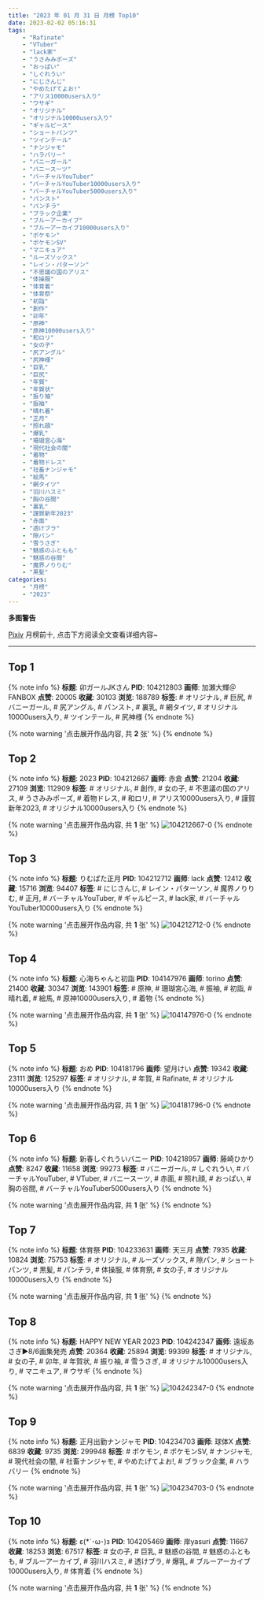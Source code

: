 ```yaml
---
title: "2023 年 01 月 31 日 月榜 Top10"
date: 2023-02-02 05:16:31
tags:
    - "Rafinate"
    - "VTuber"
    - "lack家"
    - "うさみみポーズ"
    - "おっぱい"
    - "しぐれうい"
    - "にじさんじ"
    - "やめたげてよお!"
    - "アリス10000users入り"
    - "ウサギ"
    - "オリジナル"
    - "オリジナル10000users入り"
    - "ギャルピース"
    - "ショートパンツ"
    - "ツインテール"
    - "ナンジャモ"
    - "ハラバリー"
    - "バニーガール"
    - "バニースーツ"
    - "バーチャルYouTuber"
    - "バーチャルYouTuber10000users入り"
    - "バーチャルYouTuber5000users入り"
    - "パンスト"
    - "パンチラ"
    - "ブラック企業"
    - "ブルーアーカイブ"
    - "ブルーアーカイブ10000users入り"
    - "ポケモン"
    - "ポケモンSV"
    - "マニキュア"
    - "ルーズソックス"
    - "レイン・パターソン"
    - "不思議の国のアリス"
    - "体操服"
    - "体育着"
    - "体育祭"
    - "初詣"
    - "創作"
    - "卯年"
    - "原神"
    - "原神10000users入り"
    - "和ロリ"
    - "女の子"
    - "尻アングル"
    - "尻神様"
    - "巨乳"
    - "巨尻"
    - "年賀"
    - "年賀状"
    - "振り袖"
    - "振袖"
    - "晴れ着"
    - "正月"
    - "照れ顔"
    - "爆乳"
    - "珊瑚宮心海"
    - "現代社会の闇"
    - "着物"
    - "着物ドレス"
    - "社畜ナンジャモ"
    - "絵馬"
    - "網タイツ"
    - "羽川ハスミ"
    - "胸の谷間"
    - "裏乳"
    - "謹賀新年2023"
    - "赤面"
    - "透けブラ"
    - "隙パン"
    - "雪うさぎ"
    - "魅惑のふともも"
    - "魅惑の谷間"
    - "魔界ノりりむ"
    - "黒髪"
categories:
    - "月榜"
    - "2023"
---
```


<i class="fa fa-triangle-exclamation"></i>**多图警告**<i class="fa fa-triangle-exclamation"></i>

[Pixiv](https://www.pixiv.net/) 月榜前十, 点击下方阅读全文查看详细内容~

<!-- more -->

---

## Top 1

{% note info %}
**标题**: 卯ガールJKさん
**PID**: 104212803 **画师**: 加瀬大輝＠FANBOX
**点赞**: 20005 **收藏**: 30103 **浏览**: 188789
**标签**: # オリジナル, # 巨尻, # バニーガール, # 尻アングル, # パンスト, # 裏乳, # 網タイツ, # オリジナル10000users入り, # ツインテール, # 尻神様
{% endnote %}

{% note warning '点击展开作品内容, 共 **2** 张' %}
{% endnote %}

## Top 2

{% note info %}
**标题**: 2023
**PID**: 104212667 **画师**: 赤倉
**点赞**: 21204 **收藏**: 27109 **浏览**: 112909
**标签**: # オリジナル, # 創作, # 女の子, # 不思議の国のアリス, # うさみみポーズ, # 着物ドレス, # 和ロリ, # アリス10000users入り, # 謹賀新年2023, # オリジナル10000users入り
{% endnote %}

{% note warning '点击展开作品内容, 共 **1** 张' %}
![104212667-0](https://i.pixiv.re/img-original/img/2023/01/04/00/00/23/104212667_p0.png)
{% endnote %}

## Top 3

{% note info %}
**标题**: りむぱた正月
**PID**: 104212712 **画师**: lack
**点赞**: 12412 **收藏**: 15716 **浏览**: 94407
**标签**: # にじさんじ, # レイン・パターソン, # 魔界ノりりむ, # 正月, # バーチャルYouTuber, # ギャルピース, # lack家, # バーチャルYouTuber10000users入り
{% endnote %}

{% note warning '点击展开作品内容, 共 **1** 张' %}
![104212712-0](https://i.pixiv.re/img-original/img/2023/01/04/00/00/34/104212712_p0.png)
{% endnote %}

## Top 4

{% note info %}
**标题**: 心海ちゃんと初詣
**PID**: 104147976 **画师**: torino
**点赞**: 21400 **收藏**: 30347 **浏览**: 143901
**标签**: # 原神, # 珊瑚宮心海, # 振袖, # 初詣, # 晴れ着, # 絵馬, # 原神10000users入り, # 着物
{% endnote %}

{% note warning '点击展开作品内容, 共 **1** 张' %}
![104147976-0](https://i.pixiv.re/img-original/img/2023/01/02/00/00/09/104147976_p0.jpg)
{% endnote %}

## Top 5

{% note info %}
**标题**: おめ
**PID**: 104181796 **画师**: 望月けい
**点赞**: 19342 **收藏**: 23111 **浏览**: 125297
**标签**: # オリジナル, # 年賀, # Rafinate, # オリジナル10000users入り
{% endnote %}

{% note warning '点击展开作品内容, 共 **1** 张' %}
![104181796-0](https://i.pixiv.re/img-original/img/2023/01/03/00/37/35/104181796_p0.png)
{% endnote %}

## Top 6

{% note info %}
**标题**: 新春しぐれういバニー
**PID**: 104218957 **画师**: 藤崎ひかり
**点赞**: 8247 **收藏**: 11658 **浏览**: 99273
**标签**: # バニーガール, # しぐれうい, # バーチャルYouTuber, # VTuber, # バニースーツ, # 赤面, # 照れ顔, # おっぱい, # 胸の谷間, # バーチャルYouTuber5000users入り
{% endnote %}

{% note warning '点击展开作品内容, 共 **1** 张' %}
{% endnote %}

## Top 7

{% note info %}
**标题**: 体育祭
**PID**: 104233631 **画师**: 天三月
**点赞**: 7935 **收藏**: 10824 **浏览**: 75753
**标签**: # オリジナル, # ルーズソックス, # 隙パン, # ショートパンツ, # 黒髪, # パンチラ, # 体操服, # 体育祭, # 女の子, # オリジナル10000users入り
{% endnote %}

{% note warning '点击展开作品内容, 共 **1** 张' %}
{% endnote %}

## Top 8

{% note info %}
**标题**: HAPPY NEW YEAR 2023
**PID**: 104242347 **画师**: 遠坂あさぎ▶8/6画集発売
**点赞**: 20364 **收藏**: 25894 **浏览**: 99399
**标签**: # オリジナル, # 女の子, # 卯年, # 年賀状, # 振り袖, # 雪うさぎ, # オリジナル10000users入り, # マニキュア, # ウサギ
{% endnote %}

{% note warning '点击展开作品内容, 共 **1** 张' %}
![104242347-0](https://i.pixiv.re/img-original/img/2023/01/05/00/00/24/104242347_p0.jpg)
{% endnote %}

## Top 9

{% note info %}
**标题**: 正月出勤ナンジャモ
**PID**: 104234703 **画师**: 球体X
**点赞**: 6839 **收藏**: 9735 **浏览**: 299948
**标签**: # ポケモン, # ポケモンSV, # ナンジャモ, # 現代社会の闇, # 社畜ナンジャモ, # やめたげてよお!, # ブラック企業, # ハラバリー
{% endnote %}

{% note warning '点击展开作品内容, 共 **1** 张' %}
![104234703-0](https://i.pixiv.re/img-original/img/2023/01/04/20/18/20/104234703_p0.png)
{% endnote %}

## Top 10

{% note info %}
**标题**: ε(*´･ω･)з
**PID**: 104205469 **画师**: 岸yasuri
**点赞**: 11667 **收藏**: 18253 **浏览**: 67517
**标签**: # 女の子, # 巨乳, # 魅惑の谷間, # 魅惑のふともも, # ブルーアーカイブ, # 羽川ハスミ, # 透けブラ, # 爆乳, # ブルーアーカイブ10000users入り, # 体育着
{% endnote %}

{% note warning '点击展开作品内容, 共 **1** 张' %}
{% endnote %}
